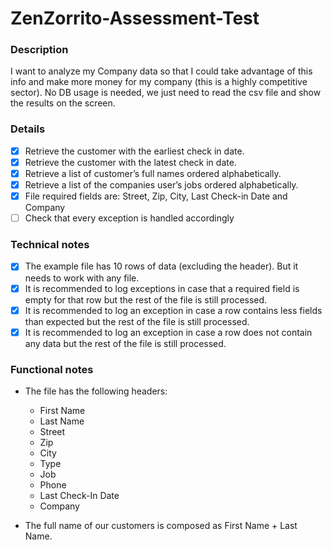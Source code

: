 # ZenZorrito-Assessment-Test

### Description
I want to analyze my Company data so that I could take advantage of this info and make more money for my company (this is a highly competitive sector). No DB usage is needed, we just need to read the csv file and show the results on the screen.
 
### Details
- [x] Retrieve the customer with the earliest check in date.
- [x] Retrieve the customer with the latest check in date.
- [x] Retrieve a list of customer’s full names ordered alphabetically.
- [x] Retrieve a list of the companies user’s jobs ordered alphabetically.
- [x] File required fields are: Street, Zip, City, Last Check-in Date and Company
- [ ] Check that every exception is handled accordingly
 
### Technical notes
- [x] The example file has 10 rows of data (excluding the header). But it needs to work with any file.
- [x] It is recommended to log exceptions in case that a required field is empty for that row but the rest of the file is still processed.
- [x] It is recommended to log an exception in case a row contains less fields than expected but the rest of the file is still processed.
- [x] It is recommended to log an exception in case a row does not contain any data but the rest of the file is still processed.

### Functional notes
- The file has the following headers:
    - First Name
    - Last Name
    - Street
    - Zip
    - City
    - Type
    - Job 
    - Phone
    - Last Check-In Date
    - Company

- The full name of our customers is composed as First Name + Last Name.
 
